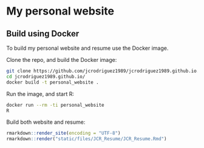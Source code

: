 My personal website
================

## Build using Docker

To build my personal website and resume use the Docker image.

Clone the repo, and build the Docker
image:

``` bash
git clone https://github.com/jcrodriguez1989/jcrodriguez1989.github.io.git
cd jcrodriguez1989.github.io/
docker build -t personal_website .
```

Run the image, and start R:

``` bash
docker run --rm -ti personal_website
R
```

Build both website and resume:

``` r
rmarkdown::render_site(encoding = "UTF-8")
rmarkdown::render("static/files/JCR_Resume/JCR_Resume.Rmd")
```
